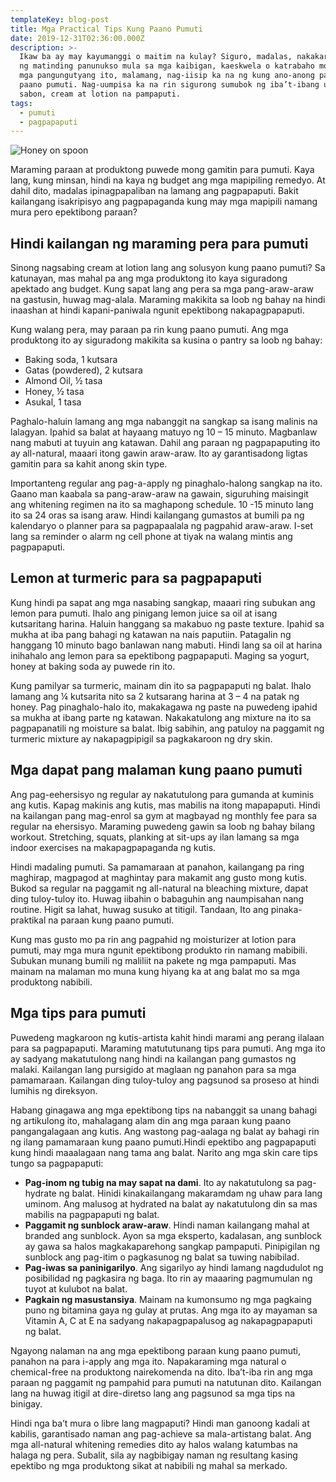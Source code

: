 ```yaml
---
templateKey: blog-post
title: Mga Practical Tips Kung Paano Pumuti
date: 2019-12-31T02:36:00.000Z
description: >-
  Ikaw ba ay may kayumanggi o maitim na kulay? Siguro, madalas, nakakaranas ka
  ng matinding panunukso mula sa mga kaibigan, kaeskwela o katrabaho mo. At sa
  mga pangungutyang ito, malamang, nag-iisip ka na ng kung ano-anong paraan kung
  paano pumuti. Nag-uumpisa ka na rin sigurong sumubok ng iba’t-ibang uri ng
  sabon, cream at lotion na pampaputi.
tags:
  - pumuti
  - pagpapaputi
---
```

![Honey on spoon](/img/paano-pumuti.jpg)

Maraming paraan at produktong puwede mong gamitin para pumuti. Kaya lang, kung minsan, hindi na kaya ng budget ang mga mapipiling remedyo. At dahil dito, madalas ipinagpapaliban na lamang ang pagpapaputi. Bakit kailangang isakripisyo ang pagpapaganda kung may mga mapipili namang mura pero epektibong paraan?

## Hindi kailangan ng maraming pera para pumuti

Sinong nagsabing cream at lotion lang ang solusyon kung paano pumuti? Sa katunayan, mas mahal pa ang mga produktong ito kaya siguradong apektado ang budget. Kung sapat lang ang pera sa mga pang-araw-araw na gastusin, huwag mag-alala. Maraming makikita sa loob ng bahay na hindi inaashan at hindi kapani-paniwala ngunit epektibong nakapagpapaputi.

Kung walang pera, may paraan pa rin kung paano pumuti. Ang mga produktong ito ay siguradong makikita sa kusina o pantry sa loob ng bahay:

* Baking soda, 1 kutsara
* Gatas (powdered), 2 kutsara
* Almond Oil, ½ tasa
* Honey, ½ tasa
* Asukal, 1 tasa

Paghalo-haluin lamang ang mga nabanggit na sangkap sa isang malinis na lalagyan. Ipahid sa balat at hayaang matuyo ng 10 – 15 minuto. Magbanlaw nang mabuti at tuyuin ang katawan. Dahil ang paraan ng pagpapaputing ito ay all-natural, maaari itong gawin araw-araw. Ito ay garantisadong ligtas gamitin para sa kahit anong skin type.

Importanteng regular ang pag-a-apply ng pinaghalo-halong sangkap na ito. Gaano man kaabala sa pang-araw-araw na gawain, siguruhing maisingit ang whitening regimen na ito sa maghapong schedule. 10 -15 minuto lang ito sa 24 oras sa isang araw. Hindi kailangang gumastos at bumili pa ng kalendaryo o planner para sa pagpapaalala ng pagpahid araw-araw. I-set lang sa reminder o alarm ng cell phone at tiyak na walang mintis ang pagpapaputi.

## Lemon at turmeric para sa pagpapaputi

Kung hindi pa sapat ang mga nasabing sangkap, maaari ring subukan ang lemon para pumuti. Ihalo ang pinigang lemon juice sa oil at isang kutsaritang harina. Haluin hanggang sa makabuo ng paste texture. Ipahid sa mukha at iba pang bahagi ng katawan na nais paputiin. Patagalin ng hanggang 10 minuto bago banlawan nang mabuti. Hindi lang sa oil at harina inihahalo ang lemon para sa epektibong pagpapaputi. Maging sa yogurt, honey at baking soda ay puwede rin ito.

Kung pamilyar sa turmeric, mainam din ito sa pagpapaputi ng balat. Ihalo lamang ang ¼ kutsarita nito sa 2 kutsarang harina at 3 – 4 na patak ng honey. Pag pinaghalo-halo ito, makakagawa ng paste na puwedeng ipahid sa mukha at ibang parte ng katawan. Nakakatulong ang mixture na ito sa pagpapanatili ng moisture sa balat. Ibig sabihin, ang patuloy na paggamit ng turmeric mixture ay nakapagpipigil sa pagkakaroon ng dry skin.

## Mga dapat pang malaman kung paano pumuti

Ang pag-eehersisyo ng regular ay nakatutulong para gumanda at kuminis ang kutis. Kapag makinis ang kutis, mas mabilis na itong mapapaputi. Hindi na kailangan pang mag-enrol sa gym at magbayad ng monthly fee para sa regular na ehersisyo. Maraming puwedeng gawin sa loob ng bahay bilang workout. Stretching, squats, planking at sit-ups ay ilan lamang sa mga indoor exercises na makapagpapaganda ng kutis.

Hindi madaling pumuti. Sa pamamaraan at panahon, kailangang pa ring maghirap, magpagod at maghintay para makamit ang gusto mong kutis. Bukod sa regular na paggamit ng all-natural na bleaching mixture, dapat ding tuloy-tuloy ito. Huwag iibahin o babaguhin ang naumpisahan nang routine. Higit sa lahat, huwag susuko at titigil. Tandaan, Ito ang pinaka-praktikal na paraan kung paano pumuti.

Kung mas gusto mo pa rin ang pagpahid ng moisturizer at lotion para pumuti, may mga mura ngunit epektibong produkto rin namang mabibili. Subukan munang bumili ng maliliit na pakete ng mga pampaputi. Mas mainam na malaman mo muna kung hiyang ka at ang balat mo sa mga produktong nabibili.

## Mga tips para pumuti

Puwedeng magkaroon ng kutis-artista kahit hindi marami ang perang ilalaan para sa pagpapaputi. Maraming matututunang tips para pumuti. Ang mga ito ay sadyang makatutulong nang hindi na kailangan pang gumastos ng malaki. Kailangan lang pursigido at maglaan ng panahon para sa mga pamamaraan. Kailangan ding tuloy-tuloy ang pagsunod sa proseso at hindi lumihis ng direksyon.

Habang ginagawa ang mga epektibong tips na nabanggit sa unang bahagi ng artikulong ito, mahalagang alam din ang mga paraan kung paano pangangalagaan ang kutis. Ang wastong pag-aalaga ng balat ay bahagi rin ng ilang pamamaraan kung paano pumuti.Hindi epektibo ang pagpapaputi kung hindi maaalagaan nang tama ang balat. Narito ang mga skin care tips tungo sa pagpapaputi:

* **Pag-inom ng tubig na may sapat na dami**. Ito ay nakatutulong sa pag-hydrate ng balat. Hinidi kinakailangang makaramdam ng uhaw para lang uminom. Ang malusog at hydrated na balat ay nakatutulong din sa mas mabilis na pagpapaputi ng balat.
* **Paggamit ng sunblock araw-araw**. Hindi naman kailangang mahal at branded ang sunblock. Ayon sa mga eksperto, kadalasan, ang sunblock ay gawa sa halos magkakaparehong sangkap pampaputi. Pinipigilan ng sunblock ang pag-itim o pagkasunog ng balat sa tuwing nabibilad.
* **Pag-iwas sa paninigarilyo**. Ang sigarilyo ay hindi lamang nagdudulot ng posibilidad ng pagkasira ng baga. Ito rin ay maaaring pagmumulan ng tuyot at kulubot na balat.
* **Pagkain ng masustansiya**. Mainam na kumonsumo ng mga pagkaing puno ng bitamina gaya ng gulay at prutas. Ang mga ito ay mayaman sa Vitamin A, C at E na sadyang nakapagpapalusog ag nakapagpapaputi ng balat.

Ngayong nalaman na ang mga epektibong paraan kung paano pumuti, panahon na para i-apply ang mga ito. Napakaraming mga natural o chemical-free na produktong nairekomenda na dito. Iba’t-iba rin ang mga paraan ng paggamit ng pampahid para pumuti na natutunan dito. Kailangan lang na huwag itigil at dire-diretso lang ang pagsunod sa mga tips na binigay.

Hindi nga ba’t mura o libre lang magpaputi? Hindi man ganoong kadali at kabilis, garantisado naman ang pag-achieve sa mala-artistang balat. Ang mga all-natural whitening remedies dito ay halos walang katumbas na halaga ng pera. Subalit, sila ay nagbibigay naman ng resultang kasing epektibo ng mga produktong sikat at nabibili ng mahal sa merkado.

